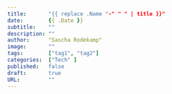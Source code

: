 ```yaml
---
title:       "{{ replace .Name "-" " " | title }}"
date:        {{ .Date }}
subtitle:    ""
description: ""
author:      "Sascha Rodekamp"
image:       ""
tags:        ["tag1", "tag2"]
categories:  ["Tech" ]
published:   false
draft:       true
URL:         ""
---
```

